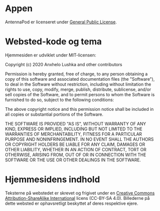 # Appen

AntennaPod er licenseret under [General Public License](https://github.com/AntennaPod/AntennaPod/blob/develop/LICENSE).

# Websted-kode og tema

Hjemmesiden er udviklet under MIT-licensen:

Copyright (c) 2020 Anxhelo Lushka and other contributors

Permission is hereby granted, free of charge, to any person obtaining a copy of this software and associated documentation files (the "Software"), to deal in the Software without restriction, including without limitation the rights to use, copy, modify, merge, publish, distribute, sublicense, and/or sell copies of the Software, and to permit persons to whom the Software is furnished to do so, subject to the following conditions:

The above copyright notice and this permission notice shall be included in all copies or substantial portions of the Software.

THE SOFTWARE IS PROVIDED "AS IS", WITHOUT WARRANTY OF ANY KIND, EXPRESS OR IMPLIED, INCLUDING BUT NOT LIMITED TO THE WARRANTIES OF MERCHANTABILITY, FITNESS FOR A PARTICULAR PURPOSE AND NONINFRINGEMENT. IN NO EVENT SHALL THE AUTHORS OR COPYRIGHT HOLDERS BE LIABLE FOR ANY CLAIM, DAMAGES OR OTHER LIABILITY, WHETHER IN AN ACTION OF CONTRACT, TORT OR OTHERWISE, ARISING FROM, OUT OF OR IN CONNECTION WITH THE SOFTWARE OR THE USE OR OTHER DEALINGS IN THE SOFTWARE.

# Hjemmesidens indhold

Teksterne på webstedet er skrevet og frigivet under en [Creative Commons Attribution-ShareAlike International](http://creativecommons.org/licenses/by-sa/4.0/legalcode) licens (CC-BY-SA 4.0). Billederne på dette websted er ophavsretligt beskyttet af deres respektive ejere.
